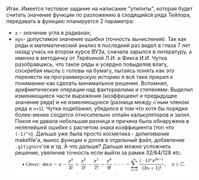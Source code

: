 Итак. Имеется тестовое задание на написание "утилиты", которая будет считать значение функции по разложению в сходящийся ряда Тейлора, передавать в функцию планируется 2 параметра:
- `x` - значение угла в радианах;
- `eps`- допустимое значение ошибки (точность вычисления).
Так как ряды и математический анализ я последний раз видел в глаза 7 лет назад учась на втором курсе ВУЗа, сначала зарылся в литературу, а именно в методичку от Терёхиной Л.И. и Фикса И.И. Чутка разобравшись, что такое ряды и усердно повыделяв влагу, соскребая мысль с головы на бумагу, пытаясь понять как это перенести на программерскую историю я всё таки пришел к пониманию как сделать минимальное решение. Вспомнил, арифметические операции над факториалами и степенями. Выделил изменяющиеся части выражения (коэффициент и предыдущее значение ряда) и не изменяющуюся (разница между `n`'ным членом ряда и `n+1`). Чутка подебажил, убедился в том что хотя бы порядки более-менее сходятся относительно отлайн калькуляторов и залил. Покоя не давала небольшая разница и причина была обнаружена в нелепейшей ошибке с расчетом знака коэффициента (тоn что `(-1)^n`).
Дальше уже была  просто косметика - допиливание makefile'а, вынос функции и допов в отдельный файл, добавление `.gitignore`'ов и тд.
А что дальше?
Дальше можно усложнить решение, увеличив точность если выйти за рамки 32/64/128 etc.
![Выданная формула](https://github.com/DwipPr/testTask/blob/main/img/task.jpg) 
